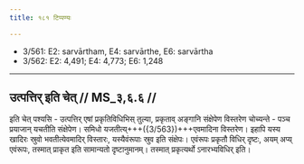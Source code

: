 ```yaml
---
title: १८१ टिप्पण्यः

---
```

- 3/561: E2: sarvārtham, E4: sarvārthe, E6: sarvārtha
- 3/562: E2: 4,491; E4: 4,773; E6: 1,248

____________________________________________


## उत्पत्तिर् इति चेत् // MS_३,६.६ //

इति चेत् पश्यसि - उत्पत्तिर् एषां प्रकृतिविधिभिस् तुल्या, प्रकृताव् अङ्गानि संक्षेपेण विस्तरेण चोच्यन्ते - पञ्च प्रयाजान् यचतीति संक्षेपेण। समिधो यजतीत्य्+++({3/563})+++एवमादिना विस्तरेण। इहापि यस्य खादिरः स्रुवो भवतीत्येवमादिर् विस्तारः, यस्यैवंरूपाः स्रुव इति संक्षेपः। एवंरूपः प्रकृतौ विधिर् दृष्टः, अयम् अप्य् एवंरूपः, तस्मात् प्राकृत इति सामान्यतो दृष्टानुमानम्। तस्मात् प्रकृत्यर्थो ऽनारभ्यविधिर् इति।
